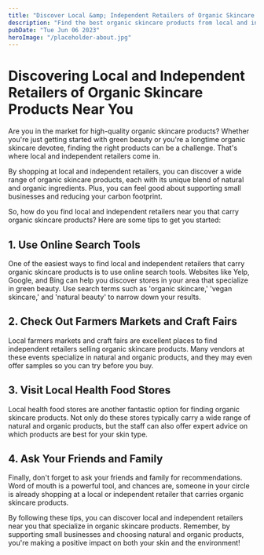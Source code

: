 ```yaml
---
title: "Discover Local &amp; Independent Retailers of Organic Skincare Products Near You"
description: "Find the best organic skincare products from local and independent retailers near you. Discover the benefits of natural and organic ingredients for your skin."
pubDate: "Tue Jun 06 2023"
heroImage: "/placeholder-about.jpg"
---
```


# Discovering Local and Independent Retailers of Organic Skincare Products Near You

Are you in the market for high-quality organic skincare products? Whether you&#39;re just getting started with green beauty or you&#39;re a longtime organic skincare devotee, finding the right products can be a challenge. That&#39;s where local and independent retailers come in.

By shopping at local and independent retailers, you can discover a wide range of organic skincare products, each with its unique blend of natural and organic ingredients. Plus, you can feel good about supporting small businesses and reducing your carbon footprint.

So, how do you find local and independent retailers near you that carry organic skincare products? Here are some tips to get you started:

## 1. Use Online Search Tools

One of the easiest ways to find local and independent retailers that carry organic skincare products is to use online search tools. Websites like Yelp, Google, and Bing can help you discover stores in your area that specialize in green beauty. Use search terms such as &#39;organic skincare,&#39; &#39;vegan skincare,&#39; and &#39;natural beauty&#39; to narrow down your results.

## 2. Check Out Farmers Markets and Craft Fairs

Local farmers markets and craft fairs are excellent places to find independent retailers selling organic skincare products. Many vendors at these events specialize in natural and organic products, and they may even offer samples so you can try before you buy.

## 3. Visit Local Health Food Stores

Local health food stores are another fantastic option for finding organic skincare products. Not only do these stores typically carry a wide range of natural and organic products, but the staff can also offer expert advice on which products are best for your skin type.

## 4. Ask Your Friends and Family

Finally, don&#39;t forget to ask your friends and family for recommendations. Word of mouth is a powerful tool, and chances are, someone in your circle is already shopping at a local or independent retailer that carries organic skincare products.

By following these tips, you can discover local and independent retailers near you that specialize in organic skincare products. Remember, by supporting small businesses and choosing natural and organic products, you&#39;re making a positive impact on both your skin and the environment!